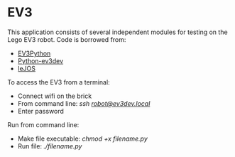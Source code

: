 # EV3

This application consists of several independent modules for testing on the Lego EV3 robot.  Code is borrowed from:

* [EV3Python](https://sites.google.com/site/ev3python/)
* [Python-ev3dev](https://python-ev3dev.readthedocs.io/en/stable/)
* [leJOS](https://lejos.sourceforge.io/forum/viewtopic.php?t=8258)
 
To access the EV3 from a terminal:
* Connect wifi on the brick
* From command line: *ssh robot@ev3dev.local*
* Enter password

Run from command line:
* Make file executable: *chmod +x filename.py*
* Run file: *./filename.py*
